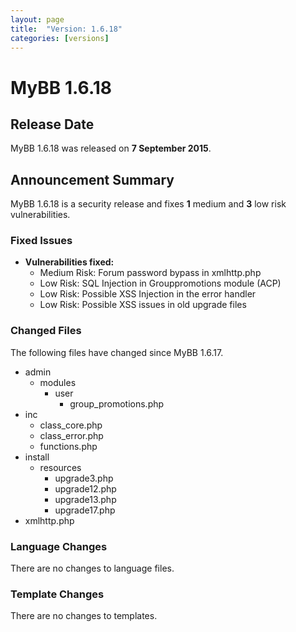 ```yaml
---
layout: page
title:  "Version: 1.6.18"
categories: [versions]
---
```


# MyBB 1.6.18

## Release Date

MyBB 1.6.18 was released on **7 September 2015**.

## Announcement Summary

MyBB 1.6.18 is a security release and fixes **1** medium and **3** low risk vulnerabilities.

### Fixed Issues
* **Vulnerabilities fixed:**
  + Medium Risk: Forum password bypass in xmlhttp.php
  + Low Risk: SQL Injection in Grouppromotions module (ACP)
  + Low Risk: Possible XSS Injection in the error handler
  + Low Risk: Possible XSS issues in old upgrade files

### Changed Files

The following files have changed since MyBB 1.6.17.

* admin
    + modules
        + user
            + group_promotions.php
* inc
    + class_core.php
    + class_error.php
    + functions.php
* install
    + resources
        + upgrade3.php
        + upgrade12.php
        + upgrade13.php
        + upgrade17.php
* xmlhttp.php

### Language Changes

There are no changes to language files.

### Template Changes

There are no changes to templates.